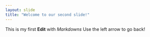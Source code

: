 ```yaml
---
layout: slide
title: "Welcome to our second slide!"
---
```

This is my first **Edit** with *Markdowns*
Use the left arrow to go back!
